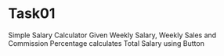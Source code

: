 # Task01
Simple Salary Calculator 
Given Weekly Salary, Weekly Sales and Commission Percentage calculates Total Salary using Button
